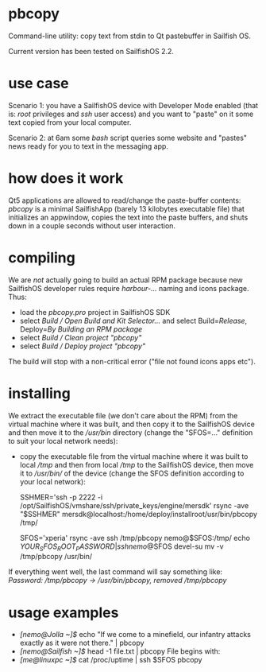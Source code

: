# pbcopy
Command-line utility: copy text from stdin to Qt pastebuffer in Sailfish OS.

Current version has been tested on SailfishOS 2.2.

# use case
Scenario 1: you have a SailfishOS device with Developer Mode enabled (that is: *root* privileges and *ssh* user access) and you want to "paste" on it some text copied from your local computer.

Scenario 2: at 6am some *bash* script queries some website and "pastes" news ready for you to text in the messaging app.

# how does it work
Qt5 applications are allowed to read/change the paste-buffer contents: *pbcopy* is a minimal SailfishApp (barely 13 kilobytes executable file) that initializes an appwindow, copies the text into the paste buffers, and shuts down in a couple seconds without user interaction.

# compiling
We are *not* actually going to build an actual RPM package because new SailfishOS developer rules require *harbour-...* naming and icons package. Thus:

* load the *pbcopy.pro* project in SailfishOS SDK
* select *Build / Open Build and Kit Selector...* and select Build=*Release*, Deploy=*By Building an RPM package*
* select *Build / Clean project "pbcopy"*
* select *Build / Deploy project "pbcopy"*

The build will stop with a non-critical error ("file not found icons apps etc").

# installing
We extract the executable file (we don't care about the RPM) from the virtual machine where it was built, and then copy it to the SailfishOS device and then move it to the */usr/bin* directory (change the "SFOS=..." definition to suit your local network needs):

* copy the executable file from the virtual machine where it was built to local */tmp* and then from local */tmp* to the SailfishOS device, then move it to */usr/bin/* of the device (change the SFOS definition according to your local network):

    SSHMER='ssh -p 2222 -i /opt/SailfishOS/vmshare/ssh/private_keys/engine/mersdk'
    rsync -ave "$SSHMER" mersdk@localhost:/home/deploy/installroot/usr/bin/pbcopy /tmp/

    SFOS='xperia'
    rsync -ave ssh /tmp/pbcopy nemo@$SFOS:/tmp/
    echo $YOUR_SFOS_ROOT_PASSWORD | ssh nemo@$SFOS devel-su mv -v /tmp/pbcopy /usr/bin/

If everything went well, the last command will say something like: *Password: /tmp/pbcopy -> /usr/bin/pbcopy, removed /tmp/pbcopy*

# usage examples
* *[nemo@Jolla ~]$* echo "If we come to a minefield, our infantry attacks exactly as it were not there." | pbcopy
* *[nemo@Sailfish ~]$* head -1 file.txt | pbcopy File begins with:
* *[me@linuxpc ~]$* cat /proc/uptime | ssh $SFOS pbcopy
